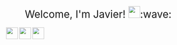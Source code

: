 <h1 style="font-weight:normal" align="center">
  &nbsp;Welcome, I'm Javier! <img height="32" width="32" src="https://cdn.jsdelivr.net/npm/simple-icons@v4/icons/skyliner.svg" />:wave:&nbsp;
</h1>

<img height="32" width="32" src="https://cdn.jsdelivr.net/npm/simple-icons@v4/icons/twitter.svg" />
<img height="32" width="32" src="https://cdn.jsdelivr.net/npm/simple-icons@v4/icons/kaggle.svg" />
<img height="32" width="32" src="https://cdn.jsdelivr.net/npm/simple-icons@v4/icons/orcid.svg" />
